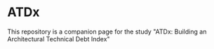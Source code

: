 # ATDx
This repository is a companion page for the study "ATDx: Building an Architectural Technical Debt Index"
